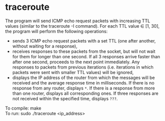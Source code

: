 # traceroute
The program will send ICMP echo request packets with increasing TTL values (similar to the traceroute -I command). For each TTL value ∈ [1, 30], the program will perform the following operations:
 - sends 3 ICMP echo request packets with a set TTL (one after another, without waiting for a response),
 - receives responses to these packets from the socket, but will not wait for them for longer than one second. If all 3 responses arrive faster than after one second, proceeds to the next point immediately. Any responses to packets from previous iterations (i.e. iterations in which packets were sent with smaller TTL values) will be ignored,
 - displays the IP address of the router from which the messages will be received and the average response time in milliseconds. If there is no response from any router, displays `*`. If there is a response from more than one router, displays all corresponding ones. If three responses are not received within the specified time, displays `???`.

To compile: make  
To run: sudo ./traceroute <ip_address>
